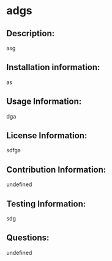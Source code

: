 
# adgs
  
## Description:
asg
  
## Installation information:
as
  
## Usage Information:
dga
  
## License Information:
sdfga
  
## Contribution Information:
undefined
  
## Testing Information:
sdg
  
## Questions:
undefined
  
